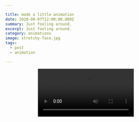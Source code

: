 ```yaml
---

title: made a little animation
date: 2020-08-07T12:00:00.000Z
summary: Just fooling around.
excerpt: Just fooling around.
category: animations
image: stretchy-face.jpg
tags:
  - post 
  - animation

---
```


<div style="width: 100%; text-align: center;">
<video controls loop>
  <source type="video/mp4" src="/static/img/animations/mp4s/stretchy-face.mp4"></source>
  <p>Your browser does not support the video element.</p>
</video>
</div>
